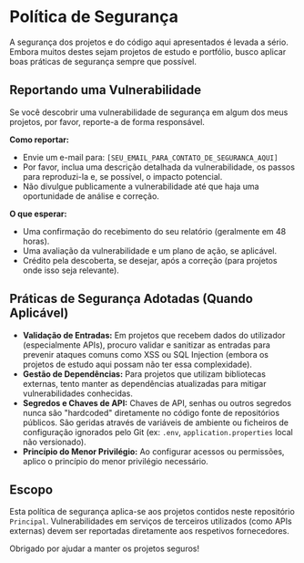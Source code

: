# Política de Segurança

A segurança dos projetos e do código aqui apresentados é levada a sério. Embora muitos destes sejam projetos de estudo e portfólio, busco aplicar boas práticas de segurança sempre que possível.

## Reportando uma Vulnerabilidade

Se você descobrir uma vulnerabilidade de segurança em algum dos meus projetos, por favor, reporte-a de forma responsável.

**Como reportar:**

* Envie um e-mail para: `[SEU_EMAIL_PARA_CONTATO_DE_SEGURANCA_AQUI]`
* Por favor, inclua uma descrição detalhada da vulnerabilidade, os passos para reproduzi-la e, se possível, o impacto potencial.
* Não divulgue publicamente a vulnerabilidade até que haja uma oportunidade de análise e correção.

**O que esperar:**

* Uma confirmação do recebimento do seu relatório (geralmente em 48 horas).
* Uma avaliação da vulnerabilidade e um plano de ação, se aplicável.
* Crédito pela descoberta, se desejar, após a correção (para projetos onde isso seja relevante).

## Práticas de Segurança Adotadas (Quando Aplicável)

* **Validação de Entradas:** Em projetos que recebem dados do utilizador (especialmente APIs), procuro validar e sanitizar as entradas para prevenir ataques comuns como XSS ou SQL Injection (embora os projetos de estudo aqui possam não ter essa complexidade).
* **Gestão de Dependências:** Para projetos que utilizam bibliotecas externas, tento manter as dependências atualizadas para mitigar vulnerabilidades conhecidas.
* **Segredos e Chaves de API:** Chaves de API, senhas ou outros segredos nunca são "hardcoded" diretamente no código fonte de repositórios públicos. São geridas através de variáveis de ambiente ou ficheiros de configuração ignorados pelo Git (ex: `.env`, `application.properties` local não versionado).
* **Princípio do Menor Privilégio:** Ao configurar acessos ou permissões, aplico o princípio do menor privilégio necessário.

## Escopo

Esta política de segurança aplica-se aos projetos contidos neste repositório `Principal`. Vulnerabilidades em serviços de terceiros utilizados (como APIs externas) devem ser reportadas diretamente aos respetivos fornecedores.

Obrigado por ajudar a manter os projetos seguros!
